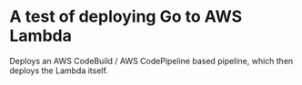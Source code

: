 A test of deploying Go to AWS Lambda
===

Deploys an AWS CodeBuild / AWS CodePipeline based pipeline, which then deploys the Lambda itself.
